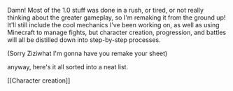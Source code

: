 Damn! Most of the 1.0 stuff was done in a rush, or tired, or not really thinking about the greater gameplay, so I'm remaking it from the ground up!
It'll still include the cool mechanics I've been working on, as well as using Minecraft to manage fights, but character creation, progression, and battles will all be distilled down into step-by-step processes. 

(Sorry Ziziwhat I'm gonna have you remake your sheet)

anyway, here's it all sorted into a neat list.

[[Character creation]]